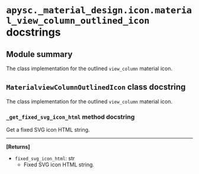 # `apysc._material_design.icon.material_view_column_outlined_icon` docstrings

## Module summary

The class implementation for the outlined `view_column` material icon.

## `MaterialviewColumnOutlinedIcon` class docstring

The class implementation for the outlined `view_column` material icon.

### `_get_fixed_svg_icon_html` method docstring

Get a fixed SVG icon HTML string.<hr>

**[Returns]**

- `fixed_svg_icon_html`: str
  - Fixed SVG icon HTML string.